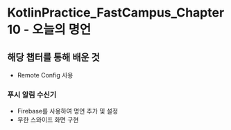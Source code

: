 # KotlinPractice_FastCampus_Chapter10 - 오늘의 명언
## 해당 챕터를 통해 배운 것
  * Remote Config 사용
### 푸시 알림 수신기
  * Firebase를 사용하여 명언 추가 및 설정
  * 무한 스와이프 화면 구현
